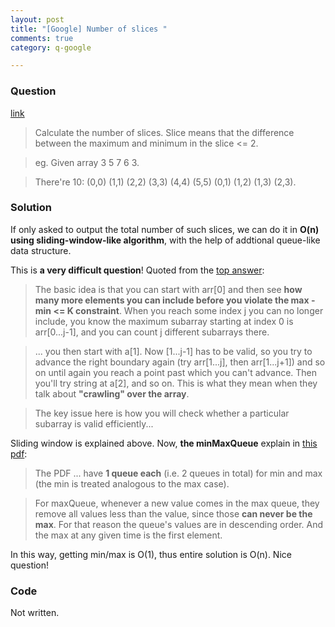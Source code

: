 ```yaml
---
layout: post
title: "[Google] Number of slices "
comments: true
category: q-google

---
```


### Question 

[link](http://www.careercup.com/question?id=5090693043191808)

> Calculate the number of slices. Slice means that the difference between the maximum and minimum in the slice <= 2.

> eg. Given array 3 5 7 6 3. 

> There're 10: (0,0) (1,1) (2,2) (3,3) (4,4) (5,5) (0,1) (1,2) (1,3) (2,3). 

### Solution 

If only asked to output the total number of such slices, we can do it in __O(n) using sliding-window-like algorithm__, with the help of addtional queue-like data structure. 

This is __a very difficult question__! Quoted from the [top answer](http://www.careercup.com/question?id=5090693043191808):

> The basic idea is that you can start with arr[0] and then see __how many more elements you can include before you violate the max -min <= K constraint__. When you reach some index j you can no longer include, you know the maximum subarray starting at index 0 is arr[0...j-1], and you can count j different subarrays there. 

> ... you then start with a[1]. Now [1...j-1] has to be valid, so you try to advance the right boundary again (try arr[1...j], then arr[1...j+1]) and so on until again you reach a point past which you can't advance. Then you'll try string at a[2], and so on. This is what they mean when they talk about __"crawling" over the array__. 

> The key issue here is how you will check whether a particular subarray is valid efficiently...

Sliding window is explained above. Now, __the minMaxQueue__ explain in [this pdf](https://codility.com/media/train/solution-count-bounded-slices.pdf): 

> The PDF ... have __1 queue each__ (i.e. 2 queues in total) for min and max (the min is treated analogous to the max case). 

> For maxQueue, whenever a new value comes in the max queue, they remove all values less than the value, since those __can never be the max__. For that reason the queue's values are in descending order. And the max at any given time is the first element.

In this way, getting min/max is O(1), thus entire solution is O(n). Nice question! 

### Code

Not written.
